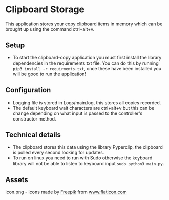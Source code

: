 # Clipboard Storage
This application stores your copy clipboard items in memory which
can be brought up using the command ctrl+alt+v.
## Setup
- To start the clipboard-copy application you must first install the 
library dependencies in the requirements.txt file. You can do this by
running ```pip3 install -r requirments.txt```, once these have been 
installed you will be good to run the application! 
## Configuration
- Logging file is stored in Logs/main.log, this stores all copies
recorded.
- The default keyboard wait characters are ctrl+alt+v but this can
be change depending on what input is passed to the controller's 
constructor method.
## Technical details
- The clipboard stores this data using the library Pyperclip, the 
clipboard is polled every second looking for updates.
- To run on linux you need to run with Sudo otherwise the keyboard 
library will not be able to listen to keyboard input ```sudo python3
 main.py```.
## Assets
icon.png - Icons made by [Freepik](https://www.freepik.com") from www.flaticon.com
